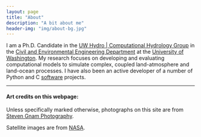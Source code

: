 ```yaml
---
layout: page
title: "About"
description: "A bit about me"
header-img: "img/about-bg.jpg"
---
```


I am a Ph.D. Candidate in the [UW Hydro \| Computational Hydrology Group](http://uw-hydro.github.io/) in the [Civil and Environmental Engineering Department](http://www.ce.washington.edu/) at the [University of Washington](http://uw.edu/).  My research focuses on developing and evaluating computational models to simulate complex, coupled land-atmosphere and land-ocean processes.  I have also been an active developer of a number of Python and C [software](/software) projects.

-----

#### Art credits on this webpage:

Unless specifically marked otherwise, photographs on this site are from [Steven Gnam Photography](http://www.stevengnamphotography.com/).

Satellite images are from [NASA](https://www.nasa.gov/multimedia/imagegallery/iotd.html).
